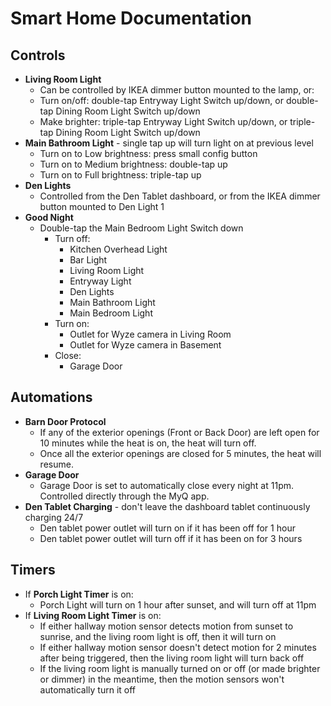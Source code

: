 # Smart Home Documentation

## Controls
* **Living Room Light**
    * Can be controlled by IKEA dimmer button mounted to the lamp, or:
    * Turn on/off: double-tap Entryway Light Switch up/down, or double-tap Dining Room Light Switch up/down
    * Make brighter: triple-tap Entryway Light Switch up/down, or triple-tap Dining Room Light Switch up/down
* **Main Bathroom Light** - single tap up will turn light on at previous level
    * Turn on to Low brightness: press small config button
    * Turn on to Medium brightness: double-tap up
    * Turn on to Full brightness: triple-tap up
* **Den Lights**
    * Controlled from the Den Tablet dashboard, or from the IKEA dimmer button mounted to Den Light 1
* **Good Night**
    * Double-tap the Main Bedroom Light Switch down
        * Turn off:
            * Kitchen Overhead Light
            * Bar Light
            * Living Room Light
            * Entryway Light
            * Den Lights
            * Main Bathroom Light
            * Main Bedroom Light
         * Turn on:
            * Outlet for Wyze camera in Living Room
            * Outlet for Wyze camera in Basement
         * Close:
            * Garage Door

## Automations
* **Barn Door Protocol**
    * If any of the exterior openings (Front or Back Door) are left open for 10 minutes while the heat is on, the heat will turn off.
    * Once all the exterior openings are closed for 5 minutes, the heat will resume.
* **Garage Door**
   * Garage Door is set to automatically close every night at 11pm. Controlled directly through the MyQ app.
* **Den Tablet Charging** - don't leave the dashboard tablet continuously charging 24/7
   * Den tablet power outlet will turn on if it has been off for 1 hour
   * Den tablet power outlet will turn off if it has been on for 3 hours

## Timers
* If **Porch Light Timer** is on:
    * Porch Light will turn on 1 hour after sunset, and will turn off at 11pm
* If **Living Room Light Timer** is on:
    * If either hallway motion sensor detects motion from sunset to sunrise, and the living room light is off, then it will turn on
    * If either hallway motion sensor doesn't detect motion for 2 minutes after being triggered, then the living room light will turn back off
    * If the living room light is manually turned on or off (or made brighter or dimmer) in the meantime, then the motion sensors won't automatically turn it off
